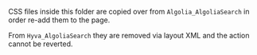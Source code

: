 CSS files inside this folder are copied over from `Algolia_AlgoliaSearch`
in order re-add them to the page.

From `Hyva_AlgoliaSearch` they are removed via layout XML and the action
cannot be reverted.
